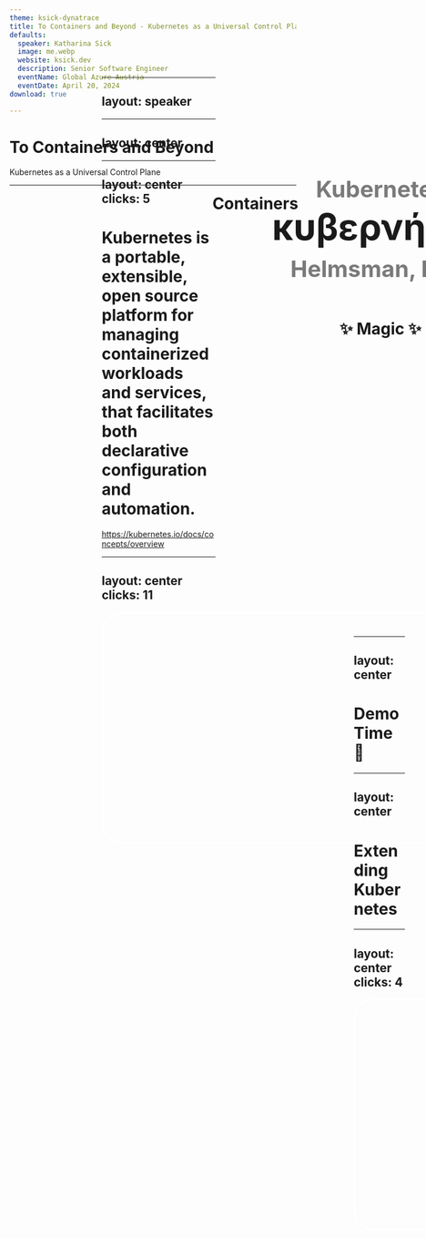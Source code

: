 ```yaml
---
theme: ksick-dynatrace
title: To Containers and Beyond - Kubernetes as a Universal Control Plane
defaults:
  speaker: Katharina Sick
  image: me.webp
  website: ksick.dev
  description: Senior Software Engineer
  eventName: Global Azure Austria
  eventDate: April 20, 2024
download: true

---
```


<style>
.kube {
  background: #326CE5;
  border: 2px solid white;
  width: 100px;
  height: 100px; 
  border-radius: 50px; 
  display: flex; 
  justify-content: center; 
  align-items: center
}

.blue {
  background: #326CE5;
}
</style>

# To Containers and Beyond

Kubernetes as a Universal Control Plane

---

<logos-kubernetes style="position: absolute; width: 200px; height: 200px; left: 390px; top: 176px" />

<h1 v-click style="position: absolute; width: 300px; text-align: center; left: 120px; top: 180px">Containers</h1>
<h1 v-click style="position: absolute; width: 300px; text-align: center; left: 530px; top: 260px">YAML</h1>
<h1 v-click style="position: absolute; width: 300px; text-align: center; left: 340px; top: 400px">✨ Magic ✨</h1>

---
layout: speaker
---

---
layout: center
---

<div style="position: absolute; display: flex; width: 500px; height: 100px; left: 240px; top: 160px; align-items: center; justify-content: center">
  <h1 style="font-size: 40px; padding: 0; margin: 0; color: #7a7a7a">Kubernetes</h1>
</div>
<div style="position: absolute; display: flex; width: 500px; height: 100px; left: 240px; top: 226px; align-items: center; justify-content: center">
  <h1 style="font-size: 64px; padding: 0; margin: 0">κυβερνήτης</h1>
</div>
<div style="position: absolute; display: flex; width: 500px; height: 100px; left: 240px; top: 300px; align-items: center; justify-content: center">
  <h1 style="font-size: 40px; padding: 0; margin: 0; color: #7a7a7a">Helmsman, Pilot</h1>
</div>

---
layout: center
clicks: 5
---

# Kubernetes is a <span :class="{ gradient: $slidev.nav.clicks === 1 }">portable</span>, <span :class="{ gradient: $slidev.nav.clicks === 2 }">extensible</span>, <span :class="{ gradient: $slidev.nav.clicks === 3 }">open</span> <span :class="{ gradient: $slidev.nav.clicks === 3 }">source</span> platform for managing <span :class="{ gradient: $slidev.nav.clicks === 4 }">containerized</span> <span :class="{ gradient: $slidev.nav.clicks === 4 }">workloads and services</span>, that facilitates both <span :class="{ gradient: $slidev.nav.clicks === 5 }">declarative configuration</span> and automation.

<a style="font-size: 16px" href="https://kubernetes.io/docs/concepts/overview/">https://kubernetes.io/docs/concepts/overview</a>

<!--
### Portable
- can run anywhere, no matter if cloud, on-premise or hybrid
### Extensible
- designed to be easily extensible
- not many use cases to touch the core of Kubernetes
### Open Source
- open sourced by Google in 2014
- large, rapidly growing ecosystem
### Containers
- we all know and love containers by now
### Declarative configuration
- this is where all the YAML comes from
- you just describe the desired state
### Summary
- Framework to run distributed systems in a reliable manner
-->

---
layout: center
clicks: 11
---

<!-- Border -->
<div style="position: absolute; border: 3px solid white; width: 780px; height: 400px; border-radius: 32px" />
<logos-kubernetes style="position: absolute; width: 90px; height: 90px; left: 440px; top: 25px" />

<!-- Node 1 -->
<div v-click="1" style="position: absolute; border: 3px solid #326CE5; border-radius: 24px; width: 240px; height: 170px; left: 580px; top: 100px">
    <p style="font-size: 24px; padding: 0; margin: 8px; color: white">Node</p>
    <div style="display: flex; flex-direction: row; justify-content: space-around; padding: 0 12px">
        <span v-click="3" style="background: #326CE5; border-radius: 100%; border: 2px solid white; width: 70px; height: 70px; display: flex; align-items: center; justify-content: center">
            <strong style="font-size: 12px; color: white">Runtime</strong>
        </span>
        <span v-click="4" style="background: #326CE5; border-radius: 100%; border: 2px solid white; width: 70px; height: 70px; margin-top: 40px; display: flex; align-items: center; justify-content: center">
            <strong style="font-size: 12px; color: white">kubelet</strong>
        </span>
        <span v-click="5" style="background: #326CE5; border-radius: 100%; border: 2px solid white; width: 70px; height: 70px; display: flex; align-items: center; justify-content: center">
            <strong style="font-size: 12px; color: white">kube-proxy</strong>
        </span>
    </div>
</div>

<!-- Node 2 -->
<div v-click="2" style="position: absolute; border: 3px dashed #326CE5; border-radius: 24px; width: 240px; height: 170px; left: 580px; top: 280px">
    <p style="font-size: 24px; padding: 0; margin: 8px; color: white">Node</p>
    <div style="display: flex; flex-direction: row; justify-content: space-around; padding: 0 12px">
        <span v-click="3" style="border-radius: 100%; border: 2px dashed white; width: 70px; height: 70px; display: flex; align-items: center; justify-content: center">
            <strong style="font-size: 12px; color: white">Runtime</strong>
        </span>
        <span v-click="4" style="border-radius: 100%; border: 2px dashed white; width: 70px; height: 70px; margin-top: 40px; display: flex; align-items: center; justify-content: center">
            <strong style="font-size: 12px; color: white">kubelet</strong>
        </span>
        <span v-click="5" style="border-radius: 100%; border: 2px dashed white; width: 70px; height: 70px; display: flex; align-items: center; justify-content: center">
            <strong style="font-size: 12px; color: white">kube-proxy</strong>
        </span>
    </div>
</div>

<!-- Control Plane -->
<div v-click="6" style="position: absolute; border: 3px solid #326CE5; border-radius: 24px; width: 320px; height: 350px; left: 130px; top: 100px">
    <p style="font-size: 24px; padding: 0; margin: 8px; color: white">Control Plane</p>
    <span v-click="7" style="position: absolute; left: 105px; top: 135px; background: #326CE5; border-radius: 100%; border: 2px solid white; width: 100px; height: 100px; display: flex; align-items: center; justify-content: center">
        <strong style="font-size: 12px; color: white">kube-<br/>apiserver</strong>
    </span>
    <span v-click="10" style="position: absolute; left: 20px; top: 55px; background: #326CE5; border-radius: 100%; border: 2px solid white; width: 100px; height: 100px; display: flex; align-items: center; justify-content: center">
        <strong style="font-size: 12px; color: white">kube-controller-manager</strong>
    </span>
    <span v-click="9" style="position: absolute; left: 195px; top: 55px; background: #326CE5; border-radius: 100%; border: 2px solid white; width: 100px; height: 100px; display: flex; align-items: center; justify-content: center">
        <strong style="font-size: 12px; color: white">kube-scheduler</strong>
    </span>
    <span v-click="8" style="position: absolute; left: 195px; top: 215px; background: #326CE5; border-radius: 100%; border: 2px solid white; width: 100px; height: 100px; display: flex; align-items: center; justify-content: center">
        <strong style="font-size: 12px; color: white">etcd</strong>
    </span>
    <span v-click="11" style="position: absolute; left: 20px; top: 215px; border-radius: 100%; border: 2px dashed white; width: 100px; height: 100px; display: flex; align-items: center; justify-content: center">
        <strong style="font-size: 12px; color: white">cloud-controller-manager</strong>
    </span>
</div>

<!-- 
### Node
- At least one node (worker machine) where your workloads actually run on
- Can be physical or virtual
- You can have as many of them as you want, but as said at least one
### Runtime
- Actually runs containers (execution & lifecycle)
- Needs to run on each node so that pods can be spawned there
- containerd, cri-o, Docker Engine (cri-dockerd adapter), Mirantis 
### kubelet
- "Node Agent", registers nodes at the control plane
- Makes sure that containers are running & healthy
- Only takes care of containers created by Kubernetes
### kube-proxy
- Allows network communication between pods
### control-plane
- Only exists once per cluster
- Makes global decisions about the cluster
- Detects and responds to cluster events
- Components can run on any node/machine in the cluster
### api-server
- Exposes the Kubernetes API
- Tools like `kubectl` interact with this API
### etcd
- Key value store
- Contains all cluster data
### kube-scheduler
- Selects the nodes for pods to run on
### controller-manager
- Runs controllers to watch cluster internals like
  - nodes
  - jobs
  - endpointslices (to provide links between services & pods)
  - service accounts
### cloud-controller-manager
- optional
- cloud specific control logic -> interacts with your cloud provider if your Kubernetes cluster is running in the cloud
-->

---
layout: center
---

# Demo Time 🤞

<!--
TODO 
- create a demo that shows how to locally spin up a k8s cluster with kind
- Show the different nodes and the control plane components
- create a deployment and see what's happening (watch pods, containers,...)
-->

---
layout: center
---

<h1 class="gradient">Extending Kubernetes</h1>

---
layout: center
clicks: 4
---

<!-- Border -->
<div style="position: absolute; border: 3px solid white; width: 780px; height: 400px; border-radius: 32px" />
<logos-kubernetes style="position: absolute; width: 90px; height: 90px; left: 440px; top: 25px" />

<!-- Node 1 -->
<div style="position: absolute; border: 3px solid white; border-radius: 24px; width: 240px; height: 170px; left: 580px; top: 100px">
    <p style="font-size: 24px; padding: 0; margin: 8px; color: white">Node</p>
    <div style="display: flex; flex-direction: row; justify-content: space-around; padding: 0 12px">
        <span style="border-radius: 100%; border: 2px solid white; width: 70px; height: 70px; display: flex; align-items: center; justify-content: center">
            <strong style="font-size: 12px; color: white">Runtime</strong>
        </span>
        <span style="border-radius: 100%; border: 2px solid white; width: 70px; height: 70px; margin-top: 40px; display: flex; align-items: center; justify-content: center">
            <strong style="font-size: 12px; color: white">kubelet</strong>
        </span>
        <span style="border-radius: 100%; border: 2px solid white; width: 70px; height: 70px; display: flex; align-items: center; justify-content: center">
            <strong style="font-size: 12px; color: white">kube-proxy</strong>
        </span>
    </div>
</div>

<!-- Node 2 -->
<div style="position: absolute; border: 3px solid white; border-radius: 24px; width: 240px; height: 170px; left: 580px; top: 280px">
    <p style="font-size: 24px; padding: 0; margin: 8px; color: white">Node</p>
    <div style="display: flex; flex-direction: row; justify-content: space-around; padding: 0 12px">
        <span style="border-radius: 100%; border: 2px solid white; width: 70px; height: 70px; display: flex; align-items: center; justify-content: center">
            <strong style="font-size: 12px; color: white">Runtime</strong>
        </span>
        <span style="border-radius: 100%; border: 2px solid white; width: 70px; height: 70px; margin-top: 40px; display: flex; align-items: center; justify-content: center">
            <strong style="font-size: 12px; color: white">kubelet</strong>
        </span>
        <span style="border-radius: 100%; border: 2px solid white; width: 70px; height: 70px; display: flex; align-items: center; justify-content: center">
            <strong style="font-size: 12px; color: white">kube-proxy</strong>
        </span>
    </div>
</div>

<!-- Control Plane -->
<div style="position: absolute; border: 3px solid white; border-radius: 24px; width: 320px; height: 350px; left: 130px; top: 100px">
    <p style="font-size: 24px; padding: 0; margin: 8px; color: white">Control Plane</p>
    <span :class="{ blue: $slidev.nav.clicks >= 3 }"  style="position: absolute; left: 105px; top: 135px; border-radius: 100%; border: 2px solid white; width: 100px; height: 100px; display: flex; align-items: center; justify-content: center">
        <strong style="font-size: 12px; color: white">kube-<br/>apiserver</strong>
    </span>
    <span :class="{ blue: $slidev.nav.clicks === 4 }"  style="position: absolute; left: 20px; top: 55px; border-radius: 100%; border: 2px solid white; width: 100px; height: 100px; display: flex; align-items: center; justify-content: center">
        <strong style="font-size: 12px; color: white">kube-controller-manager</strong>
    </span>
    <span :class="{ blue: $slidev.nav.clicks === 2 }" style="position: absolute; left: 195px; top: 55px; border-radius: 100%; border: 2px solid white; width: 100px; height: 100px; display: flex; align-items: center; justify-content: center"> 
        <strong style="font-size: 12px; color: white">kube-scheduler</strong>
    </span>
    <span style="position: absolute; left: 195px; top: 215px; border-radius: 100%; border: 2px solid white; width: 100px; height: 100px; display: flex; align-items: center; justify-content: center">
        <strong style="font-size: 12px; color: white">etcd</strong>
    </span>
    <span style="position: absolute; left: 20px; top: 215px; border-radius: 100%; border: 2px solid white; width: 100px; height: 100px; display: flex; align-items: center; justify-content: center">
        <strong style="font-size: 12px; color: white">cloud-controller-manager</strong>
    </span>
</div>

<div v-if="$slidev.nav.clicks === 1" style="position: absolute; border: 3px solid #326CE5; width: 780px; height: 400px; border-radius: 32px" />
<logos-kubernetes v-if="$slidev.nav.clicks === 1" style="position: absolute; width: 90px; height: 90px; left: 440px; top: 25px" />
<div v-if="$slidev.nav.clicks === 1" style="position: absolute; border: 3px solid #326CE5; background: white; border-radius: 24px; width: 260px; height: 70px; left: 360px; top: 435px; display: flex; flex-direction: row; gap: 18px; justify-content: center; align-items: center">
    <span style="font-size: 40px">⚙️</span>
    <span style="font-size: 40px">💾</span>
    <span style="font-size: 40px">🔗️</span>
</div>

<!--
### Various extension points

- Device, Storage & Network plugins
- Scheduler 
  - e.g. choose nodes where the image is already present
- API Server
  - Authentication, blocking requests based on e.g. content, rate limiting, edit content, handle deletion,...
  - Custom Resoure Definitions
- Controllers
  - Custom controller to take care of CRD
-->

---
layout: center
preload: false
---

<div style="display: flex; flex-direction: row; align-items: center; gap: 24px">
<div class="kube" v-motion :initial="{ x: 4, y: 11 }" :enter="{ x: 0, y: 0, transition: { type: 'keyframes', ease: 'linear', duration: 1000 } }"><strong>CRD</strong></div>
<h1 style="margin: 0; padding: 0">+</h1>
<div class="kube" v-motion :initial="{ x: -256, y: -69 }" :enter="{ x: 0, y: 0, transition: { type: 'keyframes', ease: 'linear', duration: 1000 } }"><strong>Controller</strong></div>
<h1 style="margin: 0; padding: 0">=</h1>
<h1 style="margin: 0; padding: 0" class="gradient">Operator</h1>
</div>

<!--
- Use-cases: 
  - Observability
  - Cluster services like service meshes
  - on-demand apps
  - backups
- Would be nice if we have an operator that deploys things outside of our Kubernetes cluster for us - e.g. an AWS Lambda, a Google Cloud Storage Bucket or an Azure SQL Database
- Why?
  - Single entry point for developers and admins
  - Declarative configuration for all your services
  - We can utilize the things Kubernetes does really good like reconciliation for infra
- So if we want that we have to create a custom operator to create infra as well? 
-->

---
preload: false
---

<!-- TODO confetti animation? -->
<img src="/crossplane.svg" style="position: absolute; height: 300px; width: 300px; left: 340px; top: 126px" />

<!--
- Kubernetes operator that allows you to basically create any resource outside of Kubernetes in Kubernetes
- How is it possible that one controller deploys to any target system? Providers?
-->

---
preload: false
---

<img src="/crossplane.svg" style="position: absolute; height: 200px; width: 200px; left: 100px; top: 176px" v-motion :initial="{ scale: 1.5, x: 240, y: 0 }" :enter="{ scale: 1, x: 0, y: 0, transition: { type: 'keyframes', ease: 'linear', duration: 1000 } }"/>

<span v-click>
<Arrow v-bind="{ x1:270, y1:240, x2:430, y2:60 }" />
<skill-icons-gcp-light style="position: absolute; height: 80px; width: 80px; left: 450px; top: 20px" />
</span>
<span v-click>
<Arrow v-bind="{ x1:270, y1:250, x2:430, y2:160 }" />
<skill-icons-azure-light style="position: absolute; height: 80px; width: 80px; left: 450px; top: 120px" />
</span>
<span v-click>
<Arrow v-bind="{ x1:270, y1:260, x2:430, y2:260 }" />
<skill-icons-aws-light style="position: absolute; height: 80px; width: 80px; left: 450px; top: 220px" />
</span>
<span v-click>
<Arrow v-bind="{ x1:270, y1:270, x2:430, y2:360 }" />
<skill-icons-grafana-light style="position: absolute; height: 80px; width: 80px; left: 450px; top: 320px" />
</span>
<span v-click>
<Arrow v-bind="{ x1:270, y1:280, x2:430, y2:460 }" />
<arcticons-anythingtopip style="position: absolute; height: 80px; width: 80px; left: 450px; top: 420px" />
</span>

<span v-click>
<Arrow v-bind="{ x1:550, y1:60, x2:650, y2:60 }" />
<ion:ios-more style="position: absolute; height: 50px; width: 50px; left: 670px; top: 35px" />
<Arrow v-bind="{ x1:550, y1:160, x2:650, y2:160 }" />
<ion:ios-more style="position: absolute; height: 50px; width: 50px; left: 670px; top: 135px" />
<Arrow v-bind="{ x1:550, y1:260, x2:650, y2:260 }" />
<ion:ios-more style="position: absolute; height: 50px; width: 50px; left: 670px; top: 235px" />
<Arrow v-bind="{ x1:550, y1:360, x2:650, y2:360 }" />
<ion:ios-more style="position: absolute; height: 50px; width: 50px; left: 670px; top: 335px" />
<Arrow v-bind="{ x1:550, y1:460, x2:650, y2:460 }" />
<ion:ios-more style="position: absolute; height: 50px; width: 50px; left: 670px; top: 435px" />
</span>

---
layout: center
---

# Demo Time 🤞

<!--
TODO 
- install Crossplane in the local k8s cluster
- Install 2 providers
- create 2 resources

We've now reached "Containers and beyond" in Kubernetes. But how can we effectively work with Kubernetes in modern development and/or operation teams?
-->

---
layout: center
---

<h1 class="gradient">Deployment Workflow</h1>

---
layout: two-cols-header
---

# Manual Deployments

::left::
<logos-kubernetes v-click style="position: absolute; width: 100px; height: 100px; left: 380px; top: 226px" />

<span v-click>
  <span style="position: absolute; width: 100px; height: 100px; left: 50px; top: 138px; font-size: 64px">👩🏻‍💻</span>
  <span style="position: absolute; width: 100px; height: 100px; left: 50px; top: 238px; font-size: 64px">🧑🏿‍💻</span>
  <span style="position: absolute; width: 100px; height: 100px; left: 50px; top: 338px; font-size: 64px">👩🏼‍💻</span>
</span>

<span v-click>
  <Arrow v-bind="{ x1:150, y1:176, x2:360, y2:256 }" />
  <Arrow v-bind="{ x1:150, y1:276, x2:360, y2:276 }" />
  <Arrow v-bind="{ x1:150, y1:376, x2:360, y2:296 }" />
</span>

::right::

<v-clicks>

- No version history
- No review
- Rollbacks are hard
- Deployments may collide
- Direct cluster access

</v-clicks>

---
layout: two-cols-header
---

# GitOps Deployments

::left::
<logos-kubernetes v-click style="position: absolute; width: 100px; height: 100px; left: 380px; top: 226px" />

<span v-click>
  <span style="position: absolute; width: 100px; height: 100px; left: 50px; top: 138px; font-size: 64px">👩🏻‍💻</span>
  <span style="position: absolute; width: 100px; height: 100px; left: 50px; top: 238px; font-size: 64px">🧑🏿‍💻</span>
  <span style="position: absolute; width: 100px; height: 100px; left: 50px; top: 338px; font-size: 64px">👩🏼‍💻</span>
</span>

<logos-git-icon v-click style="position: absolute; width: 80px; height: 80px; left: 220px; top: 236px" />

<span v-click>
  <Arrow v-bind="{ x1:150, y1:176, x2:220, y2:246 }" />
  <Arrow v-bind="{ x1:150, y1:276, x2:200, y2:276 }" />
  <Arrow v-bind="{ x1:150, y1:376, x2:220, y2:306 }" />
</span>

<Arrow v-click v-bind="{ x1:365, y1:276, x2:320, y2:276 }" />

::right::

<v-clicks>

- Single source of truth
- Faster deployments
- Faster rollbacks
- Better collaboration
- Security & compliance

</v-clicks>
 
---

# GitOps Principles

<v-clicks>

- Declarative
- Versioned & immutable
- Pulled automatically
- Continuously reconciled

</v-clicks>

---
layout: center
---

# Demo Time 🤞

<!--
TODO 
- create a demo that shows how to install ArgoCD and mention Flux as well
- Create a simple app in ArgoCD
- Deploy something via Git
-->

---
layout: center
---

# Kubernetes + Crossplane + GitOps = ❤️

---
layout: center
---

# Thank you ❤️

<div style="display: flex; flex-direction: row; gap: 100px; margin: 32px">
<div>
<img style="width: 200px; height: 200px" src="/qr-slides.svg" />
<strong>Slides</strong>
</div>
<div>
<img style="width: 200px; height: 200px" src="/qr-demo.svg" />
<strong>Demo</strong>
</div>
<div>
<img style="width: 200px; height: 200px" src="/qr-linkedin.svg" />
<strong>LinkedIn</strong>
</div>
</div>